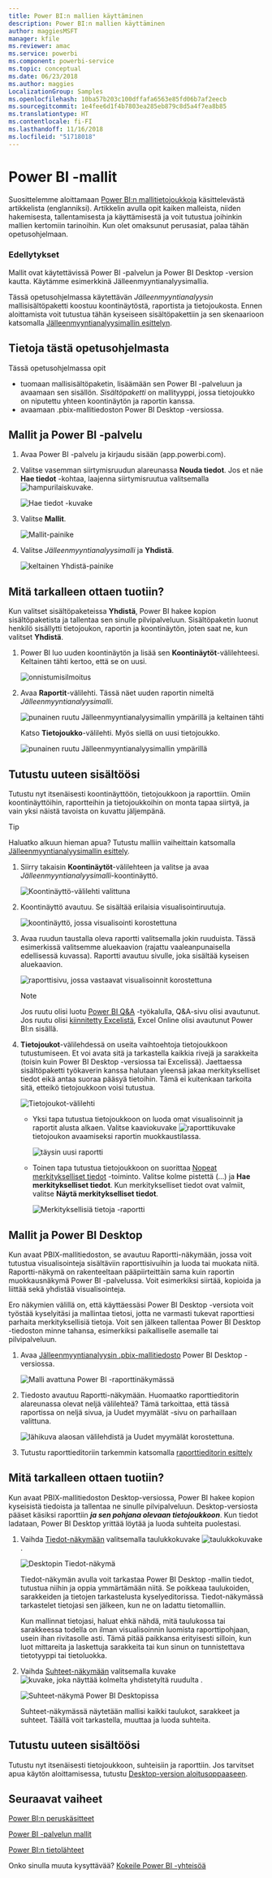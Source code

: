```yaml
---
title: Power BI:n mallien käyttäminen
description: Power BI:n mallien käyttäminen
author: maggiesMSFT
manager: kfile
ms.reviewer: amac
ms.service: powerbi
ms.component: powerbi-service
ms.topic: conceptual
ms.date: 06/23/2018
ms.author: maggies
LocalizationGroup: Samples
ms.openlocfilehash: 10ba57b203c100dffafa6563e85fd06b7af2eecb
ms.sourcegitcommit: 1e4fee6d1f4b7803ea285eb879c8d5a4f7ea8b85
ms.translationtype: HT
ms.contentlocale: fi-FI
ms.lasthandoff: 11/16/2018
ms.locfileid: "51718018"
---
```

# <a name="the-power-bi-samples"></a>Power BI -mallit

Suosittelemme aloittamaan [Power BI:n mallitietojoukkoja](sample-datasets.md) käsittelevästä artikkelista (englanniksi). Artikkelin avulla opit kaiken malleista, niiden hakemisesta, tallentamisesta ja käyttämisestä ja voit tutustua joihinkin mallien kertomiin tarinoihin. Kun olet omaksunut perusasiat, palaa tähän opetusohjelmaan.   

### <a name="prerequisites"></a>Edellytykset
Mallit ovat käytettävissä Power BI -palvelun ja Power BI Desktop -version kautta. Käytämme esimerkkinä Jälleenmyyntianalyysimallia.

Tässä opetusohjelmassa käytettävän *Jälleenmyyntianalyysin* mallisisältöpaketti koostuu koontinäytöstä, raportista ja tietojoukosta.
Ennen aloittamista voit tutustua tähän kyseiseen sisältöpakettiin ja sen skenaarioon katsomalla [Jälleenmyyntianalyysimallin esittelyn](sample-retail-analysis.md).

## <a name="about-this-tutorial"></a>Tietoja tästä opetusohjelmasta
Tässä opetusohjelmassa opit 
- tuomaan mallisisältöpaketin, lisäämään sen Power BI -palveluun ja avaamaan sen sisällön. *Sisältöpaketti* on mallityyppi, jossa tietojoukko on niputettu yhteen koontinäytön ja raportin kanssa. 
-  avaamaan .pbix-mallitiedoston Power BI Desktop -versiossa.


## <a name="samples-and-power-bi-service"></a>Mallit ja Power BI -palvelu

1. Avaa Power BI -palvelu ja kirjaudu sisään (app.powerbi.com).
2. Valitse vasemman siirtymisruudun alareunassa **Nouda tiedot**. Jos et näe **Hae tiedot** -kohtaa, laajenna siirtymisruutua valitsemalla ![hampurilaiskuvake](media/sample-tutorial-connect-to-the-samples/expand-nav.png).
   
   ![Hae tiedot -kuvake](media/sample-tutorial-connect-to-the-samples/pbi_getdata.png)
5. Valitse **Mallit**.  
   
   ![Mallit-painike](media/sample-tutorial-connect-to-the-samples/pbi_samplesdownload.png)
6. Valitse *Jälleenmyyntianalyysimalli* ja **Yhdistä**.   
   
   ![keltainen Yhdistä-painike](media/sample-tutorial-connect-to-the-samples/pbi_retailanalysissampleconnect.png)

## <a name="what-exactly-was-imported"></a>Mitä tarkalleen ottaen tuotiin?
Kun valitset sisältöpaketeissa **Yhdistä**, Power BI hakee kopion sisältöpaketista ja tallentaa sen sinulle pilvipalveluun. Sisältöpaketin luonut henkilö sisällytti tietojoukon, raportin ja koontinäytön, joten saat ne, kun valitset **Yhdistä**. 

1. Power BI luo uuden koontinäytön ja lisää sen **Koontinäytöt**-välilehteesi. Keltainen tähti kertoo, että se on uusi.
   
   ![onnistumisilmoitus](media/sample-tutorial-connect-to-the-samples/power-bi-new-dashboard.png)
2. Avaa **Raportit**-välilehti.  Tässä näet uuden raportin nimeltä *Jälleenmyyntianalyysimalli*.
   
   ![punainen ruutu Jälleenmyyntianalyysimallin ympärillä ja keltainen tähti](media/sample-tutorial-connect-to-the-samples/power-bi-new-report.png)
   
   Katso **Tietojoukko**-välilehti.  Myös siellä on uusi tietojoukko.
   
   ![punainen ruutu Jälleenmyyntianalyysimallin ympärillä](media/sample-tutorial-connect-to-the-samples/power-bi-new-dataset.png)

## <a name="explore-your-new-content"></a>Tutustu uuteen sisältöösi
Tutustu nyt itsenäisesti koontinäyttöön, tietojoukkoon ja raporttiin. Omiin koontinäyttöihin, raportteihin ja tietojoukkoihin on monta tapaa siirtyä, ja vain yksi näistä tavoista on kuvattu jäljempänä.  

> [!TIP]
> Haluatko alkuun hieman apua?  Tutustu malliin vaiheittain katsomalla [Jälleenmyyntianalyysimallin esittely](sample-retail-analysis.md).
> 
> 

1. Siirry takaisin **Koontinäytöt**-välilehteen ja valitse ja avaa *Jälleenmyyntianalyysimalli*-koontinäyttö.    
   
   ![Koontinäyttö-välilehti valittuna](media/sample-tutorial-connect-to-the-samples/power-bi-dashboards.png)
2. Koontinäyttö avautuu.  Se sisältää erilaisia visualisointiruutuja.
   
   ![koontinäyttö, jossa visualisointi korostettuna](media/sample-tutorial-connect-to-the-samples/power-bi-dashboards2new.png)
3. Avaa ruudun taustalla oleva raportti valitsemalla jokin ruuduista.  Tässä esimerkissä valitsemme aluekaavion (rajattu vaaleanpunaisella edellisessä kuvassa). Raportti avautuu sivulle, joka sisältää kyseisen aluekaavion.
   
    ![raporttisivu, jossa vastaavat visualisoinnit korostettuna](media/sample-tutorial-connect-to-the-samples/power-bi-report.png)
   
   > [!NOTE]
   > Jos ruutu olisi luotu [Power BI Q&A](consumer/end-user-q-and-a.md) -työkalulla, Q&A-sivu olisi avautunut. Jos ruutu olisi [kiinnitetty Excelistä](service-dashboard-pin-tile-from-excel.md), Excel Online olisi avautunut Power BI:n sisällä.
   > 
   > 
1. **Tietojoukot**-välilehdessä on useita vaihtoehtoja tietojoukkoon tutustumiseen.  Et voi avata sitä ja tarkastella kaikkia rivejä ja sarakkeita (toisin kuin Power BI Desktop -versiossa tai Excelissä).  Jaettaessa sisältöpaketti työkaverin kanssa halutaan yleensä jakaa merkitykselliset tiedot eikä antaa suoraa pääsyä tietoihin. Tämä ei kuitenkaan tarkoita sitä, etteikö tietojoukkoon voisi tutustua.  
   
   ![Tietojoukot-välilehti](media/sample-tutorial-connect-to-the-samples/power-bi-chart-icon2.png)
   
   * Yksi tapa tutustua tietojoukkoon on luoda omat visualisoinnit ja raportit alusta alkaen.  Valitse kaaviokuvake ![raporttikuvake](media/sample-tutorial-connect-to-the-samples/power-bi-chart-icon4.png) tietojoukon avaamiseksi raportin muokkaustilassa.
     
       ![täysin uusi raportti](media/sample-tutorial-connect-to-the-samples/power-bi-report-editing.png)
   * Toinen tapa tutustua tietojoukkoon on suorittaa [Nopeat merkitykselliset tiedot](consumer/end-user-insights.md) -toiminto. Valitse kolme pistettä (...) ja **Hae merkitykselliset tiedot**. Kun merkitykselliset tiedot ovat valmiit, valitse **Näytä merkitykselliset tiedot**.
     
       ![Merkityksellisiä tietoja -raportti](media/sample-tutorial-connect-to-the-samples/power-bi-insights.png)

## <a name="samples-and-power-bi-desktop"></a>Mallit ja Power BI Desktop 
Kun avaat PBIX-mallitiedoston, se avautuu Raportti-näkymään, jossa voit tutustua visualisointeja sisältäviin raporttisivuihin ja luoda tai muokata niitä. Raportti-näkymä on rakenteeltaan pääpiirteittäin sama kuin raportin muokkausnäkymä Power BI -palvelussa. Voit esimerkiksi siirtää, kopioida ja liittää sekä yhdistää visualisointeja.

Ero näkymien välillä on, että käyttäessäsi Power BI Desktop -versiota voit työstää kyselyitäsi ja mallintaa tietosi, jotta ne varmasti tukevat raporttiesi parhaita merkityksellisiä tietoja. Voit sen jälkeen tallentaa Power BI Desktop -tiedoston minne tahansa, esimerkiksi paikalliselle asemalle tai pilvipalveluun.

1. Avaa [Jälleenmyyntianalyysin .pbix-mallitiedosto](http://download.microsoft.com/download/9/6/D/96DDC2FF-2568-491D-AAFA-AFDD6F763AE3/Retail%20Analysis%20Sample%20PBIX.pbix) Power BI Desktop -versiossa. 

    ![Malli avattuna Power BI -raporttinäkymässä](media/sample-tutorial-connect-to-the-samples/power-bi-samples-desktop.png)

1. Tiedosto avautuu Raportti-näkymään. Huomaatko raporttieditorin alareunassa olevat neljä välilehteä? Tämä tarkoittaa, että tässä raportissa on neljä sivua, ja Uudet myymälät -sivu on parhaillaan valittuna. 

    ![lähikuva alaosan välilehdistä ja Uudet myymälät korostettuna](media/sample-tutorial-connect-to-the-samples/power-bi-sample-tabs.png).

3. Tutustu raporttieditoriin tarkemmin katsomalla [raporttieditorin esittely](service-the-report-editor-take-a-tour.md)

## <a name="what-exactly-was-imported"></a>Mitä tarkalleen ottaen tuotiin?
Kun avaat PBIX-mallitiedoston Desktop-versiossa, Power BI hakee kopion kyseisistä tiedoista ja tallentaa ne sinulle pilvipalveluun. Desktop-versiosta pääset käsiksi raporttiin ***ja sen pohjana olevaan tietojoukkoon***. Kun tiedot ladataan, Power BI Desktop yrittää löytää ja luoda suhteita puolestasi.  

1. Vaihda [Tiedot-näkymään](desktop-data-view.md) valitsemalla taulukkokuvake ![taulukkokuvake](media/sample-tutorial-connect-to-the-samples/power-bi-data-icon.png) .
 
    ![Desktopin Tiedot-näkymä](media/sample-tutorial-connect-to-the-samples/power-bi-desktop-sample-data.png)

    Tiedot-näkymän avulla voit tarkastaa Power BI Desktop -mallin tiedot, tutustua niihin ja oppia ymmärtämään niitä. Se poikkeaa taulukoiden, sarakkeiden ja tietojen tarkastelusta kyselyeditorissa. Tiedot-näkymässä tarkastelet tietojasi sen jälkeen, kun ne on ladattu tietomalliin.

    Kun mallinnat tietojasi, haluat ehkä nähdä, mitä taulukossa tai sarakkeessa todella on ilman visualisoinnin luomista raporttipohjaan, usein ihan rivitasolle asti. Tämä pitää paikkansa erityisesti silloin, kun luot mittareita ja laskettuja sarakkeita tai kun sinun on tunnistettava tietotyyppi tai tietoluokka.

1. Vaihda [Suhteet-näkymään](desktop-relationship-view.md) valitsemalla kuvake ![kuvake, joka näyttää kolmelta yhdistetyltä ruudulta](media/sample-tutorial-connect-to-the-samples/power-bi-desktop-relationship-icon.png) .
 
    ![Suhteet-näkymä Power BI Desktopissa](media/sample-tutorial-connect-to-the-samples/power-bi-relationships.png)

    Suhteet-näkymässä näytetään mallisi kaikki taulukot, sarakkeet ja suhteet. Täällä voit tarkastella, muuttaa ja luoda suhteita.

## <a name="explore-your-new-content"></a>Tutustu uuteen sisältöösi
Tutustu nyt itsenäisesti tietojoukkoon, suhteisiin ja raporttiin. Jos tarvitset apua käytön aloittamisessa, tutustu [Desktop-version aloitusoppaaseen](desktop-getting-started.md).    


## <a name="next-steps"></a>Seuraavat vaiheet
[Power BI:n peruskäsitteet](consumer/end-user-basic-concepts.md)

[Power BI -palvelun mallit](sample-datasets.md)

[Power BI:n tietolähteet](service-get-data.md)

Onko sinulla muuta kysyttävää? [Kokeile Power BI -yhteisöä](http://community.powerbi.com/)

